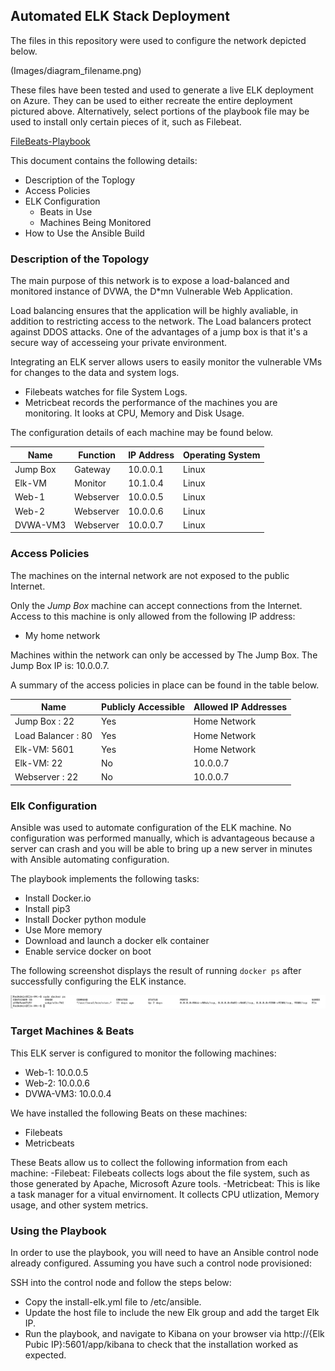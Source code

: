 ## Automated ELK Stack Deployment

The files in this repository were used to configure the network depicted below.

(Images/diagram_filename.png)

These files have been tested and used to generate a live ELK deployment on Azure. They can be used to either recreate the entire deployment pictured above. Alternatively, select portions of the playbook file may be used to install only certain pieces of it, such as Filebeat.

[FileBeats-Playbook](https://github.com/wlaluz/Project-1/blob/main/Ansible/filebeat-config.yml)

This document contains the following details:
- Description of the Toplogy
- Access Policies
- ELK Configuration
  - Beats in Use
  - Machines Being Monitored
- How to Use the Ansible Build


### Description of the Topology

The main purpose of this network is to expose a load-balanced and monitored instance of DVWA, the D*mn Vulnerable Web Application.

Load balancing ensures that the application will be highly avaliable, in addition to restricting access to the network.
The Load balancers protect against DDOS attacks. One of the advantages of a jump box is that it's a secure way of accesseing your private environment. 

Integrating an ELK server allows users to easily monitor the vulnerable VMs for changes to the data and system logs.
- Filebeats watches for file System Logs. 
- Metricbeat records the performance of the machines you are monitoring. It looks at CPU, Memory and Disk Usage. 

The configuration details of each machine may be found below.


| Name     | Function  | IP Address | Operating System |
|----------|-----------|------------|------------------|
| Jump Box | Gateway   | 10.0.0.1   | Linux            |
| Elk-VM   | Monitor   | 10.1.0.4   | Linux            |
| Web-1    | Webserver | 10.0.0.5   | Linux            |
| Web-2    | Webserver | 10.0.0.6   | Linux            |
| DVWA-VM3 | Webserver | 10.0.0.7   | Linux            |

### Access Policies

The machines on the internal network are not exposed to the public Internet. 

Only the _Jump Box_ machine can accept connections from the Internet. Access to this machine is only allowed from the following IP address:
- My home network

Machines within the network can only be accessed by The Jump Box.
The Jump Box IP is: 10.0.0.7. 

A summary of the access policies in place can be found in the table below.

| Name               | Publicly Accessible | Allowed IP Addresses |
|--------------------|---------------------|----------------------|
| Jump Box : 22      | Yes                 | Home Network         |
| Load Balancer : 80 | Yes                 | Home Network         |
| Elk-VM: 5601       | Yes                 | Home Network         |
| Elk-VM: 22         | No                  | 10.0.0.7             |
| Webserver : 22     | No                  | 10.0.0.7             |
### Elk Configuration


Ansible was used to automate configuration of the ELK machine. No configuration was performed manually, which is advantageous because a server can crash and you will be able to bring up a new server in minutes with Ansible automating configuration. 

The playbook implements the following tasks:
- Install Docker.io
- Install pip3
- Install Docker python module
- Use More memory
- Download and launch a docker elk container
- Enable service docker on boot  

The following screenshot displays the result of running `docker ps` after successfully configuring the ELK instance.

![docker ps](https://github.com/wlaluz/Project-1/blob/main/Images/Docker%20PS.png)

### Target Machines & Beats
This ELK server is configured to monitor the following machines:
- Web-1: 10.0.0.5
- Web-2: 10.0.0.6
- DVWA-VM3: 10.0.0.4

We have installed the following Beats on these machines:
- Filebeats
- Metricbeats 

These Beats allow us to collect the following information from each machine:
-Filebeat: Filebeats collects logs about the file system, such as those generated by Apache, Microsoft Azure tools. 
-Metricbeat: This is like a task manager for a vitual envirnoment. It collects CPU utlization, Memory usage, and other system metrics. 

### Using the Playbook
In order to use the playbook, you will need to have an Ansible control node already configured. Assuming you have such a control node provisioned: 

SSH into the control node and follow the steps below:
- Copy the install-elk.yml file to /etc/ansible.
- Update the host file to include the new Elk group and add the target Elk IP. 
- Run the playbook, and navigate to Kibana on your browser via http://{Elk Pubic IP}:5601/app/kibana to check that the installation worked as expected.

